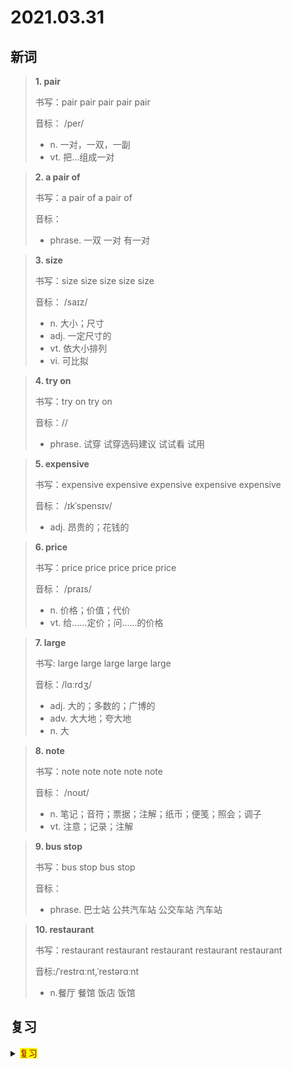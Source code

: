 # 2021.03.31

## 新词


> **1. pair**
>
> 书写：pair pair pair pair pair
>
> 音标： /per/
>
> - n. 一对，一双，一副
> - vt. 把…组成一对


> **2. a pair of**
>
> 书写：a pair of a pair of
>
> 音标： 
>
> - phrase. 一双 一对 有一对

> **3. size**
>
> 书写：size size size size size
>
> 音标： /saɪz/
>
> - n. 大小；尺寸
> - adj. 一定尺寸的
> - vt. 依大小排列
> - vi. 可比拟

> **4. try on**
>
> 书写：try on try on
>
> 音标：//
>
> - phrase. 试穿 试穿选码建议 试试看 试用



> **5. expensive**
>
> 书写：expensive expensive expensive expensive expensive
>
> 音标： /ɪkˈspensɪv/
>
> - adj. 昂贵的；花钱的


> **6. price**
>
> 书写：price price price price price
>
> 音标： /praɪs/
>
> - n. 价格；价值；代价
> - vt. 给……定价；问……的价格


> **7. large**
>
> 书写: large large large large large
>
> 音标：/lɑːrdʒ/
>
> - adj. 大的；多数的；广博的
> - adv. 大大地；夸大地
> - n. 大


> **8. note**
>
> 书写：note note note note note
>
> 音标： /noʊt/
>
> - n. 笔记；音符；票据；注解；纸币；便笺；照会；调子
> - vt. 注意；记录；注解


> **9. bus stop**
>
> 书写：bus stop bus stop
>
> 音标：
> 
> - phrase. 巴士站 公共汽车站 公交车站 汽车站


> **10. restaurant**
> 
> 书写：restaurant restaurant restaurant restaurant restaurant
>
> 音标:/ˈrestrɑːnt,ˈrestərɑːnt
>
> - n.餐厅 餐馆 饭店 饭馆


## 复习

<details> 
  <summary><mark><font color=darkred>复习</font></mark></summary>
  <br/>gate gate 大门；大门口；登机口；
  <br/>wallet wallet 钱包；皮夹子；
  <br/>paint paint 颜料；涂漆；油漆；
  <br/>pocket money 零花钱；
  <br/>mall mall 购物商场；购物广场；
  <br/>pork pork 猪肉；
  <br/>pumpkin pumpkin 南瓜；
  <br/>kind kind 种类；仁慈的；机制；慈祥的；友好的；体贴的；
  <br/>gift gift 天赋；赠品；白送；白给；礼物；才能；
  <br/>question question 问题；疑问；怀疑；议题；
  <br/>pocket 衣兜；口袋；秘密的；金钱上的；
  <br/>hate hate 讨厌；厌恶；憎恨；
  <br/>below below 在下面；零度以下；少于；低于；
  <br/>grandparent grandparent 外祖母、父;祖母、父
  <br/>item item 项目；条款；
  <br/>lemon lemon 柠檬；浅黄色的；柠檬色；
  <br/>poor poor 贫穷的；贫瘠的；贫乏的；缺少的；谦卑的；
  <br/>T-shirt T-shirt T衬衫；
  <br/>awful awful 可怕的；骇人的；难过的；非常的；
  <br/>keep fit keep fit 保持健康；
  <br/>differnet from different from 不同于；区别于；异于；
  <br/>stamp stamp 邮票；印花；章；痕迹；标志；
  <br/>pretty pretty 相当；很；漂亮的；心动的；心肝；衣饰
  <br/>noon noon 正午的；全盛期；中午；
  <br/>pink pink 粉色；粉红色的；
  <br/>paper paper 报纸；纸张；论文；文件；贴壁纸；
  <br/>on foot on foot 步行；站立着；在进行中；
  <br/>come true 实现；成为事实；
  <br/>energy energy 能源；能量；精力；活力；
  <br/>enough enough 相当；充分的；足够的；够了；足够；
</details>  
